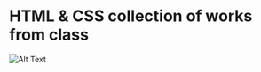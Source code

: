 # HTML & CSS collection of works from class

![Alt Text](https://media.giphy.com/media/RLG0JwDN0yTn46E6HV/giphy.gif)